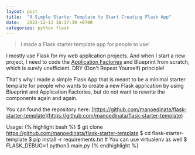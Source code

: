 ```yaml
---
layout: post
title:  "A Simple Starter Template to Start Creating Flask App"
date:   2022-12-13 18:17:39 +0700
categories: python flask
---
```


> I made a Flask starter template app for people to use!

I mostly use Flask for my web application projects. And when I start a new project, I need to code the [Application Factories](https://flask.palletsprojects.com/en/2.2.x/patterns/appfactories/) and Blueprint from scratch, which is surely unefficient. DRY (Don't Repeat Yourself) principle!

That's why I made a simple Flask App that is meant to be a minimal starter template for people who wants to create a new Flask application by using Blueprint and Application Factories, but do not want to rewrite the components again and again.

You can found the repository here: [https://github.com/manoedinata/flask-starter-template](https://github.com/manoedinata/flask-starter-template)

Usage:
{% highlight bash %}
$ git clone https://github.com/manoedinata/flask-starter-template
$ cd flask-starter-template
$ pip install -r requirements.txt # You can use virtualenv as well
$ FLASK_DEBUG=1 python3 main.py
{% endhighlight %}


